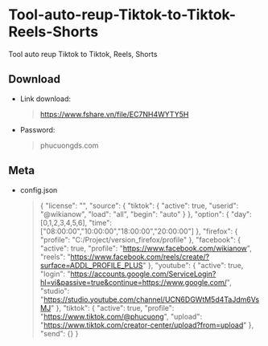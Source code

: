 # Tool-auto-reup-Tiktok-to-Tiktok-Reels-Shorts
Tool auto reup Tiktok to Tiktok, Reels, Shorts
## Download
- Link download:
  > https://www.fshare.vn/file/EC7NH4WYTY5H
- Password:
  > phucuongds.com
## Meta
- config.json
  >{
  >  "license": "",
  >  "source": {
  >      "tiktok": {
  >          "active": true,
  >          "userid": "@wikianow",
  >          "load": "all",
  >          "begin": "auto"
  >      }
  >  },
  >  "option": {
  >      "day": [0,1,2,3,4,5,6],
  >      "time": ["08:00:00","10:00:00","18:00:00","20:00:00"]
  >  },
  >  "firefox": {
  >      "profile": "C:/Project/version_firefox/profile"
  >  },
  >  "facebook": {
  >      "active": true,
  >      "profile": "https://www.facebook.com/wikianow",
  >      "reels": "https://www.facebook.com/reels/create/?surface=ADDL_PROFILE_PLUS"
  >  },
  >  "youtube": {
  >      "active": true,
  >      "login": "https://accounts.google.com/ServiceLogin?hl=vi&passive=true&continue=https://www.google.com/",
  >      "studio": "https://studio.youtube.com/channel/UCN6DGWtM5d4TaJdm6VsMJ"
  >  },
  >  "tiktok": {
  >      "active": true,
  >      "profile": "https://www.tiktok.com/@phucuong",
  >      "upload": "https://www.tiktok.com/creator-center/upload?from=upload"
  >  },
  >  "send": {}
}

